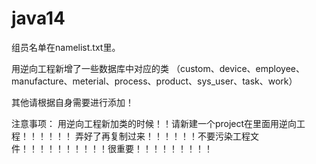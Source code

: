 # java14
组员名单在namelist.txt里。

用逆向工程新增了一些数据库中对应的类
（custom、device、employee、manufacture、meterial、process、product、sys_user、task、work）

其他请根据自身需要进行添加！

注意事项：
用逆向工程新加类的时候！！请新建一个project在里面用逆向工程！！！！！！
弄好了再复制过来！！！！！！不要污染工程文件！！！！！！！！！！很重要！！！！！！！！！



